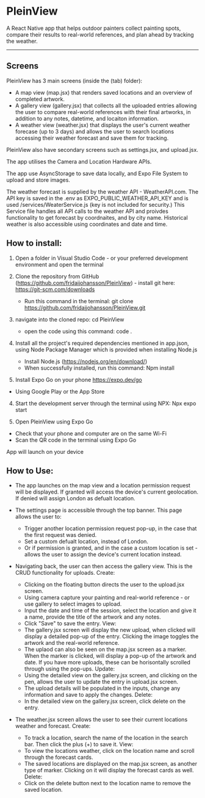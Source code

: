 # PleinView 
 
 A React Native app that helps outdoor painters collect painting spots, compare their results to real-world references, and plan ahead by tracking the weather.

----------------
## Screens

PleinView has 3 main screens (inside the (tab) folder): 
- A map view (map.jsx) that renders saved locations and an overview of completed artwork.
- A gallery view (gallery.jsx) that collects all the uploaded entries allowing the user to compare real-world references with their final artworks, in addition to any notes, datetime, and locaiton information.
- A weather view (weather.jsx) that displays the user's current weather forecase (up to 3 days) and allows the user to search locations accessing their weather forecast and save them for tracking.

PleinView also have secondary screens such as settings.jsx, and upload.jsx. 

The app utilises the Camera and Location Hardware APIs.

The app use AsyncStorage to save data locally, and Expo File System to upload and store images. 

The weather forecast is supplied by the weather API - WeatherAPI.com. The API key is saved in the .env as EXPO_PUBLIC_WEATHER_API_KEY and is used /services/WeaterService.js (key is not included for security.)
This Service file handles all API calls to the weather API and proivdes functionality to get forecast by coordnaites, and by city name. Historical weather is also accessible using coordinates and date and time.

## How to install:

1. Open a folder in Visual Studio Code - or your preferred development environment and open the terminal
2. Clone the repository from GitHub (https://github.com/fridaijohansson/PleinView) - install git here: https://git-scm.com/downloads
   - Run this command in the terminal:
    git clone https://github.com/fridaijohansson/PleinView.git

3. navigate into the cloned repo:
    cd PleinView
   - open the code using this command:
     code .
     
5. Install all the project's required dependencies mentioned in app.json, using Node Package Manager which is provided when installing Node.js
   - Install Node.js (https://nodejs.org/en/download/)
   - When successfully installed, run this command:
    Npm install
  
6. Install Expo Go on your phone https://expo.dev/go
  - Using Google Play or the App Store

4. Start the development server through the terminal using NPX:
  Npx expo start

6. Open PleinView using Expo Go
  - Check that your phone and computer are on the same Wi-Fi
  - Scan the QR code in the terminal using Expo Go

App will launch on your device


## How to Use:

- The app launches on the map view and a location permission request will be displayed. If granted will access the device's current geolocation. If denied will assign London as defualt location.
  
- The settings page is accessible through the top banner. This page allows the user to:
  - Trigger another location permission request pop-up, in the case that the first request was denied.
  - Set a custom defualt location, instead of London.
  - Or if permission is granted, and in the case a custom location is set - allows the user to assign the device's current location instead.
 
- Navigating back, the user can then access the gallery view. This is the CRUD functionality for uploads.
  Create:
  - Clicking on the floating button directs the user to the upload.jsx screen.
  - Using camera capture your painting and real-world reference - or use gallery to select images to upload.
  - Input the date and time of the session, select the location and give it a name, provide the title of the artwork and any notes.
  - Click "Save" to save the entry.
  View:
  - The gallery.jsx screen will display the new upload, when clicked will display a detailed pop-up of the entry. Clicking the image toggles the artwork and the real-world reference.
  - The uplaod can also be seen on the map.jsx screen as a marker. When the marker is clicked, will display a pop-up of the artwork and date. If you have more uploads, these can be horisontally scrolled through using the pop-ups.
  Update:
  - Using the detailed view on the gallery.jsx screen, and clicking on the pen, allows the user to update the entry in upload.jsx screen.
  - The upload details will be populated in the inputs, change any information and save to apply the changes.
  Delete:
  - In the detailed view on the gallery.jsx screen, click delete on the entry.
    
- The weather.jsx screen allows the user to see their current locations weather and forecast.
  Create:
  - To track a location, search the name of the location in the search bar. Then click the plus (+) to save it.
  View:
  - To view the locations weather, click on the location name and scroll through the forecast cards.
  - The saved locations are displayed on the map.jsx screen, as another type of marker. Clicking on it will display the forecast cards as well.
  Delete:
  - Click on the delete button next to the location name to remove the saved location. 









